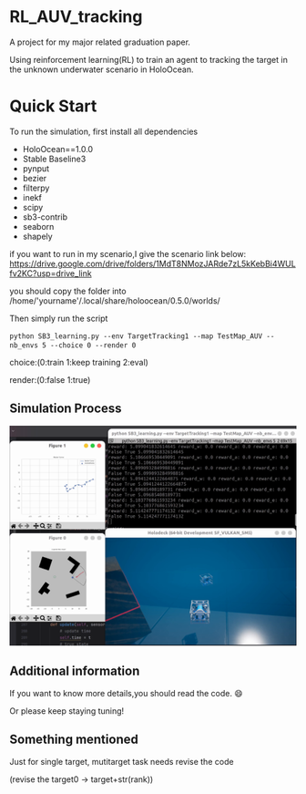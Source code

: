 # RL_AUV_tracking

A project for my major related graduation paper.

Using reinforcement learning(RL) to train an agent to tracking the target in the unknown underwater scenario in HoloOcean.

# Quick Start

To run the simulation, first install all dependencies

- HoloOcean==1.0.0
- Stable Baseline3
- pynput
- bezier
- filterpy
- inekf
- scipy
- sb3-contrib
- seaborn
- shapely

if you want to run in my scenario,I give the scenario link below:
https://drive.google.com/drive/folders/1MdT8NMozJARde7zL5kKebBi4WULfv2KC?usp=drive_link

you should copy the folder into /home/'yourname'/.local/share/holoocean/0.5.0/worlds/

Then simply run the script
```
python SB3_learning.py --env TargetTracking1 --map TestMap_AUV --nb_envs 5 --choice 0 --render 0 
```
choice:(0:train 1:keep training 2:eval)

render:(0:false 1:true)
## Simulation Process

![simulation](config/simulation.png)

## Additional information

If you want to know more details,you should read the code.
:smile: 

Or please keep staying tuning!

## Something mentioned

Just for single target, mutitarget task needs revise the code

(revise the target0 -> target+str(rank))
